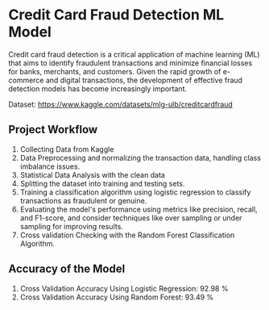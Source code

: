 # Credit Card Fraud Detection ML Model
Credit card fraud detection is a critical application of machine learning (ML) that aims to identify fraudulent transactions and minimize financial losses for banks, merchants, and customers. Given the rapid growth of e-commerce and digital transactions, the development of effective fraud detection models has become increasingly important.

Dataset: https://www.kaggle.com/datasets/mlg-ulb/creditcardfraud
## Project Workflow
1.	Collecting Data from Kaggle
2.	Data Preprocessing and normalizing the transaction data, handling class imbalance issues.
3.	Statistical Data Analysis with the clean data
4.	Splitting the dataset into training and testing sets.
5.	Training a classification algorithm using logistic regression to classify transactions as fraudulent or genuine.
6.	Evaluating the model's performance using metrics like precision, recall, and F1-score, and consider techniques like over sampling or under sampling for improving results.
7.	Cross validation Checking with the Random Forest Classification Algorithm.

## Accuracy of the Model
1.	Cross Validation Accuracy Using Logistic Regression:  92.98 %
2.	Cross Validation Accuracy Using Random Forest:  93.49 %



